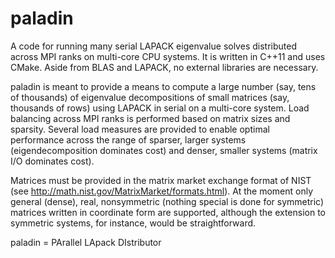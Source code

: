 # paladin
A code for running many serial LAPACK eigenvalue solves distributed across MPI ranks on multi-core CPU systems. It is written in C++11 and uses CMake. Aside from BLAS and LAPACK, no external libraries are necessary.

paladin is meant to provide a means to compute a large number (say, tens of thousands) of eigenvalue decompositions of small matrices (say, thousands of rows) using LAPACK in serial on a multi-core system.
Load balancing across MPI ranks is performed based on matrix sizes and sparsity.
Several load measures are provided to enable optimal performance across the range of sparser, larger systems (eigendecomposition dominates cost) and denser, smaller systems (matrix I/O dominates cost).

Matrices must be provided in the matrix market exchange format of NIST (see http://math.nist.gov/MatrixMarket/formats.html).
At the moment only general (dense), real, nonsymmetric (nothing special is done for symmetric) matrices written in coordinate form are supported, although the extension to symmetric systems, for instance, would be straightforward.

paladin = PArallel LApack DIstributor
